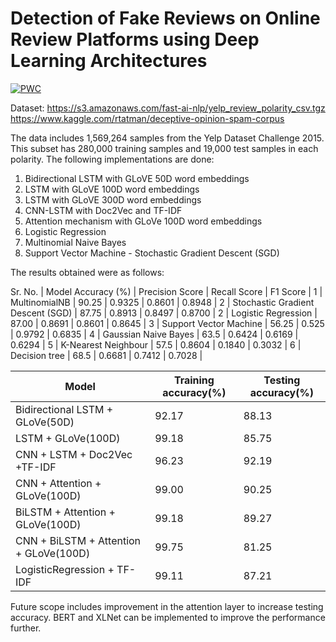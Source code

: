 # Detection of Fake Reviews on Online Review Platforms using Deep Learning Architectures
[![PWC](https://img.shields.io/endpoint.svg?url=https://paperswithcode.com/badge/unsupervised-data-augmentation/sentiment-analysis-on-yelp-fine-grained)](https://paperswithcode.com/sota/sentiment-analysis-on-yelp-fine-grained?p=unsupervised-data-augmentation)

Dataset: https://s3.amazonaws.com/fast-ai-nlp/yelp_review_polarity_csv.tgz <br>
         https://www.kaggle.com/rtatman/deceptive-opinion-spam-corpus

The data includes 1,569,264 samples from the Yelp Dataset Challenge 2015. This subset has 280,000 training samples and 19,000 test samples in each polarity.
The following implementations are done:
1. Bidirectional LSTM with GLoVE 50D word embeddings
2. LSTM with GLoVE 100D word embeddings
3. LSTM with GLoVE 300D word embeddings
4. CNN-LSTM with Doc2Vec and TF-IDF
5. Attention mechanism with GLoVe 100D word embeddings
6. Logistic Regression 
7. Multinomial Naive Bayes
8. Support Vector Machine - Stochastic Gradient Descent (SGD) 

The results obtained were as follows:


Sr. No. | Model Accuracy (%) | Precision Score | Recall Score | F1 Score |
1 | MultinomialNB | 90.25 | 0.9325 | 0.8601 | 0.8948 |
2 | Stochastic Gradient Descent (SGD) | 87.75 | 0.8913 | 0.8497 | 0.8700 |
2 | Logistic Regression | 87.00 | 0.8691 | 0.8601 | 0.8645 |
3 | Support Vector Machine | 56.25 | 0.525 | 0.9792 | 0.6835 |
4 | Gaussian Naive Bayes | 63.5 | 0.6424 | 0.6169 | 0.6294 |
5 | K-Nearest Neighbour | 57.5 | 0.8604 | 0.1840 | 0.3032 |
6 | Decision tree | 68.5 | 0.6681 | 0.7412 | 0.7028 |

| Model | Training accuracy(%) | Testing accuracy(%) |
| ----- | ----------------- | ---------------- |
| Bidirectional LSTM + GLoVe(50D) | 92.17  | 88.13 |
| LSTM + GLoVe(100D) | 99.18 | 85.75 |
| CNN + LSTM + Doc2Vec +TF-IDF | 96.23  | 92.19 |
| CNN + Attention + GLoVe(100D) | 99.00 | 90.25 |
| BiLSTM + Attention + GLoVe(100D) | 99.18 | 89.27 |
| CNN + BiLSTM + Attention + GLoVe(100D) | 99.75 | 81.25 |
| LogisticRegression + TF-IDF | 99.11 | 87.21 |

Future scope includes improvement in the attention layer to increase testing accuracy. BERT and XLNet can be implemented to improve the performance further.
